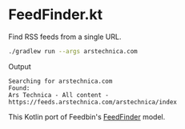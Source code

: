 # FeedFinder.kt

Find RSS feeds from a single URL.

```bash
./gradlew run --args arstechnica.com
```

Output
```
Searching for arstechnica.com
Found:
Ars Technica - All content - https://feeds.arstechnica.com/arstechnica/index
```

This Kotlin port of Feedbin's [FeedFinder](https://github.com/feedbin/feedbin/blob/795fe8e248ecaa52700c994dac001c92c2569a7c/app/models/feed_finder.rb) model.
